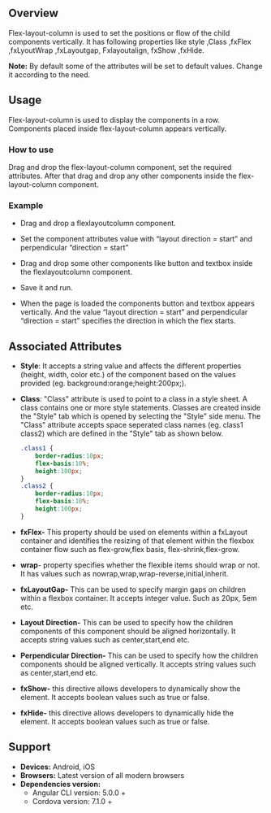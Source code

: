 
## Overview
Flex-layout-column is used to set the positions or flow of the child components vertically. It has following properties like style ,Class ,fxFlex ,fxLyoutWrap ,fxLayoutgap, Fxlayoutalign, fxShow ,fxHide.

**Note:** By default some of the attributes will be set to default values. Change it according to the need.

## Usage
Flex-layout-column is used to display the components in a row. Components placed inside flex-layout-column appears vertically.

### How to use
Drag and drop the flex-layout-column component, set the required attributes. After that drag and drop any other components inside the flex-layout-column component.

### Example 
- Drag and drop a flexlayoutcolumn component.

- Set the component attributes value with “layout direction = start” and perpendicular “direction = start”

- Drag and drop some other components like button and textbox inside the flexlayoutcolumn component.

- Save it and run.

- When the page is loaded the components button and textbox appears vertically. And the value “layout direction = start” and perpendicular “direction = start” specifies the direction in which the flex starts.
## Associated Attributes
- **Style**: It accepts a string value and affects the different properties (height, width, color etc.) of the component based on the values provided (eg. background:orange;height:200px;).

- **Class**: "Class" attribute is used to point to a class in a style sheet. A class contains one or more style statements. Classes are created inside the "Style" tab which is opened by selecting the "Style" side menu. The "Class" attribute accepts space seperated class names (eg. class1 class2) which are defined in the "Style" tab as shown below.
    ```css
    .class1 {
        border-radius:10px;
        flex-basis:10%;
        height:100px;
    }
    .class2 {
        border-radius:10px;
        flex-basis:10%;
        height:100px;
    }
    
    ```

- **fxFlex-** This property should be used on elements within a fxLayout container and identifies the resizing of that element within the flexbox container flow such as flex-grow,flex basis, flex-shrink,flex-grow.
- **wrap**- property specifies whether the flexible items should wrap or not. It has values such as nowrap,wrap,wrap-reverse,initial,inherit.
- **fxLayoutGap-** This can be used to specify margin gaps on children within a flexbox container. It accepts integer value. Such as 20px, 5em etc.
- **Layout Direction-** This can be used to specify how the children components of this component should be aligned horizontally. It accepts string values such as center,start,end etc.
- **Perpendicular  Direction-** This can be used to specify how the children components should be aligned vertically. It accepts string values such as center,start,end etc.
- **fxShow-** this directive allows developers to dynamically show the element. It accepts boolean values such as true or false.
- **fxHide-** this directive allows developers to dynamically hide the element. It accepts boolean values such as true or false.

## Support
- **Devices:** Android, iOS
- **Browsers:**  Latest version of all modern browsers
- **Dependencies version:** 
    - Angular CLI version: 5.0.0 + 
    - Cordova version: 7.1.0 + 



